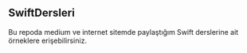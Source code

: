 ## SwiftDersleri

Bu repoda medium ve internet sitemde paylaştığım Swift derslerine ait örneklere erişebilirsiniz.